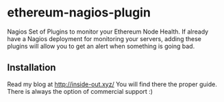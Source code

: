 # ethereum-nagios-plugin
Nagios Set of Plugins to monitor your Ethereum Node Health. If already have a Nagios deployment for monitoring your servers, adding these plugins will allow you to get an alert when something is going bad.
## Installation
Read my blog at http://inside-out.xyz/ You will find there the proper guide. There is always the option of commercial support :)
